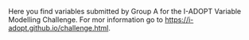 Here you find variables submitted by Group A for the I-ADOPT Variable Modelling Challenge. For mor information go to https://i-adopt.github.io/challenge.html.
